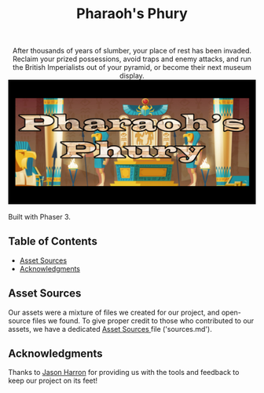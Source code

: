 <h1 align="center"> Pharaoh's Phury </h1> <br>

<p align="center">
  After thousands of years of slumber, your place of rest has been invaded. Reclaim your prized possessions, avoid traps and enemy attacks, and run the British Imperialists out of your pyramid, or become their next museum display.

  <br>

  <img width="559" height="254" src="./assets/trailer/Photos/menu (cropped).png">

  <br>

  Built with Phaser 3.
</p>


<!-- START doctoc generated TOC please keep comment here to allow auto update -->
<!-- DON'T EDIT THIS SECTION, INSTEAD RE-RUN doctoc TO UPDATE -->
## Table of Contents

- [Asset Sources](#asset-sources)
- [Acknowledgments](#acknowledgments)

<!-- END doctoc generated TOC please keep comment here to allow auto update -->

## Asset Sources
Our assets were a mixture of files we created for our project, and open-source files we found.
To give proper credit to those who contributed to our assets, we have a dedicated [Asset Sources ](./sources.md) file ('sources.md').


## Acknowledgments
Thanks to [Jason Harron](https://github.com/jasonharron) for providing us with the tools and feedback to keep our project on its feet!
